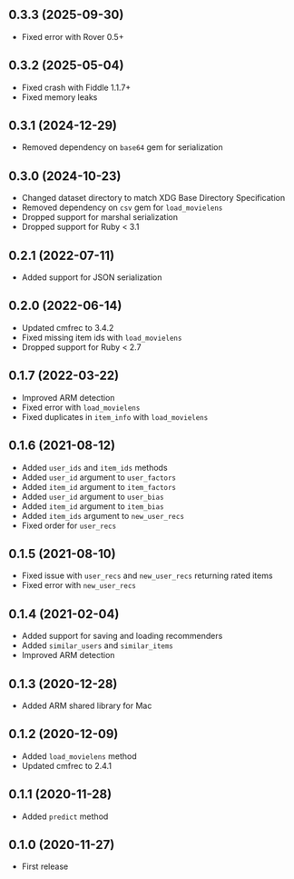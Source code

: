 ## 0.3.3 (2025-09-30)

- Fixed error with Rover 0.5+

## 0.3.2 (2025-05-04)

- Fixed crash with Fiddle 1.1.7+
- Fixed memory leaks

## 0.3.1 (2024-12-29)

- Removed dependency on `base64` gem for serialization

## 0.3.0 (2024-10-23)

- Changed dataset directory to match XDG Base Directory Specification
- Removed dependency on `csv` gem for `load_movielens`
- Dropped support for marshal serialization
- Dropped support for Ruby < 3.1

## 0.2.1 (2022-07-11)

- Added support for JSON serialization

## 0.2.0 (2022-06-14)

- Updated cmfrec to 3.4.2
- Fixed missing item ids with `load_movielens`
- Dropped support for Ruby < 2.7

## 0.1.7 (2022-03-22)

- Improved ARM detection
- Fixed error with `load_movielens`
- Fixed duplicates in `item_info` with `load_movielens`

## 0.1.6 (2021-08-12)

- Added `user_ids` and `item_ids` methods
- Added `user_id` argument to `user_factors`
- Added `item_id` argument to `item_factors`
- Added `user_id` argument to `user_bias`
- Added `item_id` argument to `item_bias`
- Added `item_ids` argument to `new_user_recs`
- Fixed order for `user_recs`

## 0.1.5 (2021-08-10)

- Fixed issue with `user_recs` and `new_user_recs` returning rated items
- Fixed error with `new_user_recs`

## 0.1.4 (2021-02-04)

- Added support for saving and loading recommenders
- Added `similar_users` and `similar_items`
- Improved ARM detection

## 0.1.3 (2020-12-28)

- Added ARM shared library for Mac

## 0.1.2 (2020-12-09)

- Added `load_movielens` method
- Updated cmfrec to 2.4.1

## 0.1.1 (2020-11-28)

- Added `predict` method

## 0.1.0 (2020-11-27)

- First release
